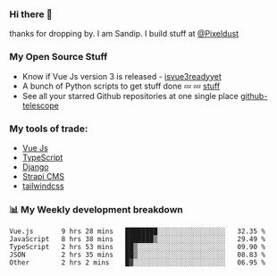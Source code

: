 ### Hi there 👋

thanks for dropping by.
I am Sandip. I build stuff at [@Pixeldust](github.com/pixeldust-in/)

###  **My Open Source Stuff**

 - Know if Vue Js version 3 is released -  [isvue3readyyet](https://github.com/sandiprb/isvue3readyyet)
 - A bunch of Python scripts to get stuff done 💤 💤 [stuff](https://github.com/sandiprb/stuff)
 - See all your starred Github repositories at one single place [github-telescope](https://github.com/sandiprb/github-telescope)



###  **My tools of trade:**
 - [Vue Js](https://github.com/vuejs/vue/)
 - [TypeScript](https://github.com/microsoft/TypeScript)
 - [Django](github.com/django/django)
 - [Strapi CMS](github.com/strapi/strapi)
 - [tailwindcss](https://github.com/tailwindlabs/tailwindcss)


###  📊 **My Weekly development breakdown**
<!--START_SECTION:waka-->
```text
Vue.js       9 hrs 28 mins   ████████░░░░░░░░░░░░░░░░░   32.35 % 
JavaScript   8 hrs 38 mins   ███████▒░░░░░░░░░░░░░░░░░   29.49 % 
TypeScript   2 hrs 53 mins   ██▒░░░░░░░░░░░░░░░░░░░░░░   09.90 % 
JSON         2 hrs 35 mins   ██▒░░░░░░░░░░░░░░░░░░░░░░   08.83 % 
Other        2 hrs 2 mins    █▓░░░░░░░░░░░░░░░░░░░░░░░   06.95 % 
```
<!--END_SECTION:waka-->
